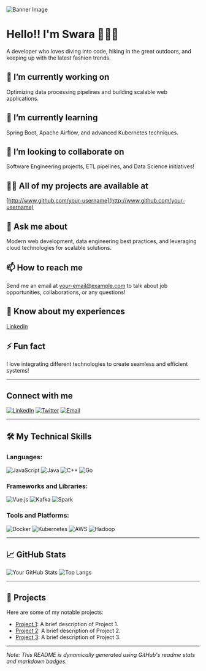 <!--
**Swarangigaurkar/swarangigaurkar** is a ✨ _special_ ✨ repository because its `README.md` (this file) appears on your GitHub profile.

Here are some ideas to get you started:

- 🔭 I’m currently working on ...
- 🌱 I’m currently learning ...
- 👯 I’m looking to collaborate on ...
- 🤔 I’m looking for help with ...
- 💬 Ask me about ...
- 📫 How to reach me: ...
- 😄 Pronouns: ...
- ⚡ Fun fact: ...
-->

<!-- Banner Image -->
![Banner Image](https://user-images.githubusercontent.com/74038190/212751818-13da6fd2-27ca-45c4-9c64-3940ccfa6fd3.gif)

# Hello!! I'm Swara 👋👩‍💻

A developer who loves diving into code, hiking in the great outdoors, and keeping up with the latest fashion trends.

## 🔭 I’m currently working on
Optimizing data processing pipelines and building scalable web applications.

## 🌱 I’m currently learning
Spring Boot, Apache Airflow, and advanced Kubernetes techniques.

## 👯 I’m looking to collaborate on
Software Engineering projects, ETL pipelines, and Data Science initiatives!

## 👨‍💻 All of my projects are available at
[http://www.github.com/your-username](http://www.github.com/your-username)

## 💬 Ask me about
Modern web development, data engineering best practices, and leveraging cloud technologies for scalable solutions.

## 📫 How to reach me
Send me an email at [your-email@example.com](mailto:your-email@example.com) to talk about job opportunities, collaborations, or any questions!

## 📄 Know about my experiences
[LinkedIn](http://linkedin.com/in/your-linkedin)

## ⚡ Fun fact
I love integrating different technologies to create seamless and efficient systems!

---

## Connect with me
[![LinkedIn](https://img.shields.io/badge/-LinkedIn-0077B5?style=flat&logo=LinkedIn&logoColor=white)](http://linkedin.com/in/your-linkedin)
[![Twitter](https://img.shields.io/badge/-Twitter-1DA1F2?style=flat&logo=Twitter&logoColor=white)](https://twitter.com/your-twitter)
[![Email](https://img.shields.io/badge/-Email-D14836?style=flat&logo=Gmail&logoColor=white)](mailto:your-email@example.com)

---

## 🛠️ My Technical Skills

### Languages:
![JavaScript](https://img.shields.io/badge/-JavaScript-F7DF1E?style=flat&logo=JavaScript&logoColor=black)
![Java](https://img.shields.io/badge/-Java-007396?style=flat&logo=Java&logoColor=white)
![C++](https://img.shields.io/badge/-C++-00599C?style=flat&logo=Cplusplus&logoColor=white)
![Go](https://img.shields.io/badge/-Go-00ADD8?style=flat&logo=Go&logoColor=white)

### Frameworks and Libraries:
![Vue.js](https://img.shields.io/badge/-Vue.js-4FC08D?style=flat&logo=Vue.js&logoColor=white)
![Kafka](https://img.shields.io/badge/-Kafka-231F20?style=flat&logo=Apache-Kafka&logoColor=white)
![Spark](https://img.shields.io/badge/-Spark-E25A1C?style=flat&logo=Apache-Spark&logoColor=white)

### Tools and Platforms:
![Docker](https://img.shields.io/badge/-Docker-2496ED?style=flat&logo=Docker&logoColor=white)
![Kubernetes](https://img.shields.io/badge/-Kubernetes-326CE5?style=flat&logo=Kubernetes&logoColor=white)
![AWS](https://img.shields.io/badge/-AWS-232F3E?style=flat&logo=Amazon-AWS&logoColor=white)
![Hadoop](https://img.shields.io/badge/-Hadoop-66CCFF?style=flat&logo=Apache-Hadoop&logoColor=black)

---

## 📈 GitHub Stats

![Your GitHub Stats](https://github-readme-stats.vercel.app/api?username=your-username&show_icons=true&theme=radical)
![Top Langs](https://github-readme-stats.vercel.app/api/top-langs/?username=your-username&layout=compact&theme=radical)

---

## 🚀 Projects

Here are some of my notable projects:
- [Project 1](https://github.com/your-username/project1): A brief description of Project 1.
- [Project 2](https://github.com/your-username/project2): A brief description of Project 2.
- [Project 3](https://github.com/your-username/project3): A brief description of Project 3.

---

*Note: This README is dynamically generated using GitHub's readme stats and markdown badges.*
